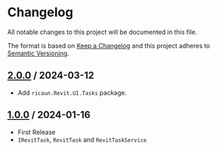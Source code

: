# Changelog
All notable changes to this project will be documented in this file.

The format is based on [Keep a Changelog](http://keepachangelog.com/en/1.0.0/)
and this project adheres to [Semantic Versioning](http://semver.org/spec/v2.0.0.html).

## [2.0.0] / 2024-03-12
- Add `ricaun.Revit.UI.Tasks` package.

## [1.0.0] / 2024-01-16
- First Release
- `IRevitTask`, `RevitTask` and `RevitTaskService`

[vNext]: ../../compare/1.0.0...HEAD
[2.0.0]: ../../compare/1.0.0...2.0.0
[1.0.0]: ../../compare/1.0.0